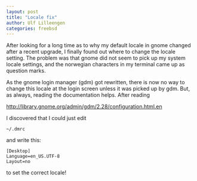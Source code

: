 ```yaml
---
layout: post
title: "Locale fix"
author: Ulf Lilleengen
categories: freebsd
---
```

After looking for a long time as to why my default locale in gnome changed after
a recent upgrade, I finally found out where to change the locale setting. The
problem was that gnome did not seem to pick up my system locale settings, and
the norwegian characters in my terminal came up as question marks.

As the gnome login manager (gdm) got rewritten, there is now no way to change
this locale at the login screen unless it was picked up by gdm. But, as always,
reading the documentation helps. After reading

http://library.gnome.org/admin/gdm/2.28/configuration.html.en

I discovered that I could just edit

    ~/.dmrc

and write this:

    [Desktop]
    Language=en_US.UTF-8
    Layout=no

to set the correct locale!
